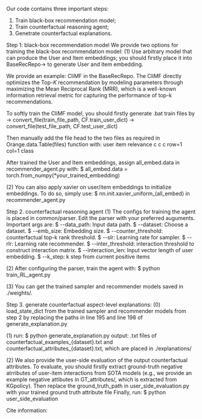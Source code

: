 Our code contains three important steps: 
1. Train black-box recommendation model; 
2. Train counterfactual reasoning agent; 
3. Genetrate counterfactual explanations. 

Step 1: black-box recommendation model
We provide two options for training the black-box recommendation model:
(1) Use arbitrary model that can produce the User and Item embeddings; 
you should firstly place it into BaseRecRepo-> to generate User and item embedding.

We provide an example: CliMF in the BaseRecRepo.
The CliMF directly optimizes the Top-$K$ recommendation by modeling parameters through maximizing the Mean Reciprocal Rank (MRR), which is a well-known information retrieval metric for capturing the performance of top-k recommendations.

To softly train the CliMF model, you should firstly generate .bat train files by
-> convert_file(train_file_path, CF.train_user_dict)
-> convert_file(test_file_path, CF.test_user_dict)

Then manually add the file head to the two files as required in  Orange.data.Table(files) function with:
user	item	relevance
c	c	c
row=1	col=1	class

After trained the User and Item embeddings, assign all_embed.data in recommender_agent.py with:
$ all_embed.data = torch.from_numpy(*your_trained_embedding) 

(2) You can also apply xavier on user/item embeddings to initialize embeddings. To do so, simply use:
$ nn.init.xavier_uniform_(all_embed) in recommender_agent.py

Step 2. counterfactual reasoning agent
(1) The configs for training the agent is placed in common/parser. Edit the parser with your preferred auguments. 
Important args are:
 $ --data_path: Input data path.
 $ --dataset: Choose a dataset.
 $ --emb_size: Embedding size.
 $ --counter_threshold: counterfactual top-k rank threshold.
 $ --slr: Learning rate for sampler.
 $ --rlr: Learning rate recommender.
 $ --inter_threshold: interaction threshold to construct interaction matrix.
 $ --interaction_len: Input vector length of user embedding.
 $ --k_step: k step from current positive items
 
(2) After configuring the parser, train the agent with:
 $ python train_RL_agent.py
 
(3) You can get the trained sampler and recommender models saved in ./weights/.

Step 3. generate counterfactual aspect-level explanations:
(0) load_state_dict from the trained sampler and recommender models from step 2 by replacing the paths in line 195 and line 198 of generate_explanation.py

(1) run: 
$ python generate_explanation.py
output: .txt files of counterfactual_examples_{dataset}.txt and counterfactual_attributes_{dataset}.txt, which are placed in ./explanations/

(2) We also provide the user-side evaluation of the output counterfactual attributes.
To evaluate, you should firstly extract ground-truth negative atrributes of user-item interactions from SOTA models (e.g., we provide an example negative attibutes in GT_attributes/, which is extracted from KGpolicy).
Then replace the ground_truth_path in user_side_evaluation.py with your trained ground truth attribute file
Finally, run:
$ python user_side_evaluation 


Cite information:
